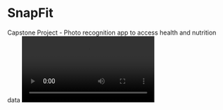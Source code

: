 # SnapFit
Capstone Project - Photo recognition app to access health and nutrition data
![Alt text](snapfit.mp4?raw=true "Optional Title")
